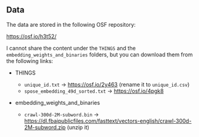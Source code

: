 ## Data

The data are stored in the following OSF repository:

<https://osf.io/h3t52/>

I cannot share the content under the `THINGS` and the `embedding_weights_and_binaries` folders, but you can download them from the following links:

- THINGS
    - `unique_id.txt` -> <https://osf.io/2y463> (rename it to `unique_id.csv`)
    - `spose_embedding_49d_sorted.txt` -> <https://osf.io/4pgk8>

- embedding_weights_and_binaries
    - `crawl-300d-2M-subword.bin` -> <https://dl.fbaipublicfiles.com/fasttext/vectors-english/crawl-300d-2M-subword.zip> (unzip it)